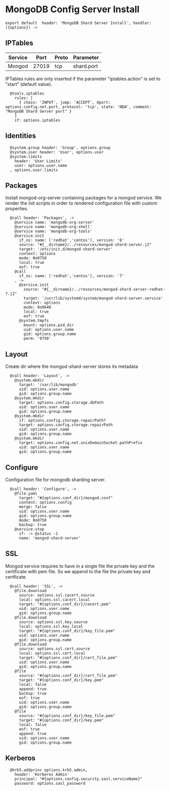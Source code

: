
# MongoDB Config Server Install

    export default  header: 'MongoDB Shard Server Install', handler: ({options}) ->

## IPTables

| Service       | Port  | Proto | Parameter       |
|---------------|-------|-------|-----------------|
| Mongod        | 27019 |  tcp  |  shard.port |

IPTables rules are only inserted if the parameter "iptables.action" is set to
"start" (default value).

      @tools.iptables
        rules: [
          { chain: 'INPUT', jump: 'ACCEPT', dport: options.config.net.port, protocol: 'tcp', state: 'NEW', comment: "MongoDB Shard Server port" }
        ]
        if: options.iptables

## Identities

      @system.group header: 'Group', options.group
      @system.user header: 'User', options.user
      @system.limits
        header: 'User Limits'
        user: options.user.name
      , options.user.limits

## Packages

Install mongod-org-server containing packages for a mongod service. We render the init scripts
in order to rendered configuration file with custom properties.

      @call header: 'Packages', ->
        @service name: 'mongodb-org-server'
        @service name: 'mongodb-org-shell'
        @service name: 'mongodb-org-tools'
        @service.init
          if_os: name: ['redhat','centos'], version: '6'
          source: "#{__dirname}/../resources/mongod-shard-server.j2"
          target: '/etc/init.d/mongod-shard-server'
          context: options
          mode: 0o0750
          local: true
          eof: true
        @call
          if_os: name: ['redhat','centos'], version: '7'
        , ->
          @service.init
            source: "#{__dirname}/../resources/mongod-shard-server-redhat-7.j2"
            target: '/usr/lib/systemd/system/mongod-shard-server.service'
            context: options
            mode: 0o0640
            local: true
            eof: true
          @system.tmpfs
            mount: options.pid_dir
            uid: options.user.name
            gid: options.group.name
            perm: '0750'

## Layout

Create dir where the mongod-shard-server stores its metadata

      @call header: 'Layout', ->
        @system.mkdir
          target: '/var/lib/mongodb'
          uid: options.user.name
          gid: options.group.name
        @system.mkdir
          target: options.config.storage.dbPath
          uid: options.user.name
          gid: options.group.name
        @system.mkdir
          if: options.config.storage.repairPath?
          target: options.config.storage.repairPath
          uid: options.user.name
          gid: options.group.name
        @system.mkdir
          target: options.config.net.unixDomainSocket.pathPrefix
          uid: options.user.name
          gid: options.group.name

## Configure

Configuration file for mongodb sharding server.

      @call header: 'Configure', ->
        @file.yaml
          target: "#{options.conf_dir}/mongod.conf"
          content: options.config
          merge: false
          uid: options.user.name
          gid: options.group.name
          mode: 0o0750
          backup: true
        @service.stop
          if: -> @status -1
          name: 'mongod-shard-server'

## SSL

Mongod service requires to have in a single file the private key and the certificate
with pem file. So we append to the file the private key and certficate.

      @call header: 'SSL', ->
        @file.download
          source: options.ssl.cacert.source
          local: options.ssl.cacert.local
          target: "#{options.conf_dir}/cacert.pem"
          uid: options.user.name
          gid: options.group.name
        @file.download
          source: options.ssl.key.source
          local: options.ssl.key.local
          target: "#{options.conf_dir}/key_file.pem"
          uid: options.user.name
          gid: options.group.name
        @file.download
          source: options.ssl.cert.source
          local: options.ssl.cert.local
          target: "#{options.conf_dir}/cert_file.pem"
          uid: options.user.name
          gid: options.group.name
        @file
          source: "#{options.conf_dir}/cert_file.pem"
          target: "#{options.conf_dir}/key.pem"
          local: false
          append: true
          backup: true
          eof: true
          uid: options.user.name
          gid: options.group.name
        @file
          source: "#{options.conf_dir}/key_file.pem"
          target: "#{options.conf_dir}/key.pem"
          local: false
          eof: true
          append: true
          uid: options.user.name
          gid: options.group.name

## Kerberos

      @krb5.addprinc options.krb5.admin,
        header: 'Kerberos Admin'
        principal: "#{options.config.security.sasl.serviceName}"
        password: options.sasl_password

